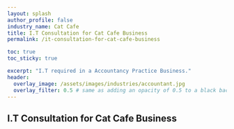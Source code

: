 ```yaml
---
layout: splash 
author_profile: false 
industry_name: Cat Cafe
title: I.T Consultation for Cat Cafe Business
permalink: /it-consultation-for-cat-cafe-business

toc: true
toc_sticky: true

excerpt: "I.T required in a Accountancy Practice Business."
header:
  overlay_image: /assets/images/industries/accountant.jpg
  overlay_filter: 0.5 # same as adding an opacity of 0.5 to a black background
---
```


## I.T Consultation for Cat Cafe Business